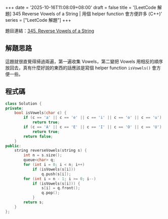 +++
date = '2025-10-16T11:08:09+08:00'
draft = false
title = '[LeetCode 解題] 345 Reverse Vowels of a String | 用個 helper function 會方便許多 (C++)'
series = ["LeetCode 解題"]
+++

題目連結：[345. Reverse Vowels of a String](https://leetcode.com/problems/reverse-vowels-of-a-string/description/)

## 解題思路
這題就很直覺得掃過兩遍，第一遍收集 Vowels，第二變把 Vowels 用相反的順序放回去，真有什麼好說的東西的話應該是寫個 helper function `isVowels()` 會方便一些。

## 程式碼
```cpp
class Solution {
private:
    bool isVowels(char c) {
        if (c == 'a' || c == 'e' || c == 'i' || c == 'o' || c == 'u')
            return true;
        if (c == 'A' || c == 'E' || c == 'I' || c == 'O' || c == 'U')
            return true;
        return false;
    }
public:
    string reverseVowels(string s) {
        int n = s.size();
        queue<char> q;
        for (int i = 0; i < n; i++)
            if (isVowels(s[i]))
                q.push(s[i]);
        for (int i = n - 1; i >= 0; i--)
            if (isVowels(s[i])) {
                s[i] = q.front();
                q.pop();
            }
        return s;
    }
};
```
